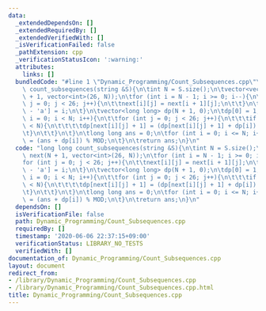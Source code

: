 ```yaml
---
data:
  _extendedDependsOn: []
  _extendedRequiredBy: []
  _extendedVerifiedWith: []
  _isVerificationFailed: false
  _pathExtension: cpp
  _verificationStatusIcon: ':warning:'
  attributes:
    links: []
  bundledCode: "#line 1 \"Dynamic_Programming/Count_Subsequences.cpp\"\nlong long\
    \ count_subsequences(string &S){\n\tint N = S.size();\n\tvector<vector<int>> next(N\
    \ + 1, vector<int>(26, N));\n\tfor (int i = N - 1; i >= 0; i--){\n\t\tfor (int\
    \ j = 0; j < 26; j++){\n\t\tnext[i][j] = next[i + 1][j];\n\t\t}\n\t\tnext[i][S[i]\
    \ - 'a'] = i;\n\t}\n\tvector<long long> dp(N + 1, 0);\n\tdp[0] = 1;\n\tfor (int\
    \ i = 0; i < N; i++){\n\t\tfor (int j = 0; j < 26; j++){\n\t\t\tif (next[i][j]\
    \ < N){\n\t\t\t\tdp[next[i][j] + 1] = (dp[next[i][j] + 1] + dp[i]) % MOD;\n\t\t\
    \t}\n\t\t}\n\t}\n\tlong long ans = 0;\n\tfor (int i = 0; i <= N; i++){\n\t\tans\
    \ = (ans + dp[i]) % MOD;\n\t}\n\treturn ans;\n}\n"
  code: "long long count_subsequences(string &S){\n\tint N = S.size();\n\tvector<vector<int>>\
    \ next(N + 1, vector<int>(26, N));\n\tfor (int i = N - 1; i >= 0; i--){\n\t\t\
    for (int j = 0; j < 26; j++){\n\t\tnext[i][j] = next[i + 1][j];\n\t\t}\n\t\tnext[i][S[i]\
    \ - 'a'] = i;\n\t}\n\tvector<long long> dp(N + 1, 0);\n\tdp[0] = 1;\n\tfor (int\
    \ i = 0; i < N; i++){\n\t\tfor (int j = 0; j < 26; j++){\n\t\t\tif (next[i][j]\
    \ < N){\n\t\t\t\tdp[next[i][j] + 1] = (dp[next[i][j] + 1] + dp[i]) % MOD;\n\t\t\
    \t}\n\t\t}\n\t}\n\tlong long ans = 0;\n\tfor (int i = 0; i <= N; i++){\n\t\tans\
    \ = (ans + dp[i]) % MOD;\n\t}\n\treturn ans;\n}\n"
  dependsOn: []
  isVerificationFile: false
  path: Dynamic_Programming/Count_Subsequences.cpp
  requiredBy: []
  timestamp: '2020-06-06 22:37:15+09:00'
  verificationStatus: LIBRARY_NO_TESTS
  verifiedWith: []
documentation_of: Dynamic_Programming/Count_Subsequences.cpp
layout: document
redirect_from:
- /library/Dynamic_Programming/Count_Subsequences.cpp
- /library/Dynamic_Programming/Count_Subsequences.cpp.html
title: Dynamic_Programming/Count_Subsequences.cpp
---
```

